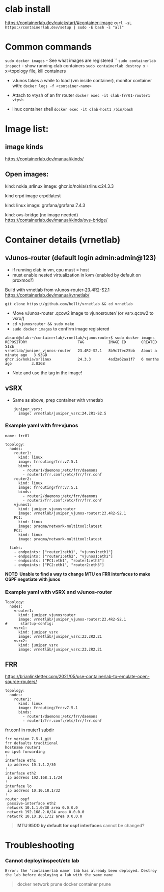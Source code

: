 # clab install
https://containerlab.dev/quickstart/#container-image
`curl -sL https://containerlab.dev/setup | sudo -E bash -s "all"`


# Common commands
`sudo docker images`   - See what images are registered
``
`sudo containerlab inspect` - show running clab containers
`sudo containerlab destroy x` - x=topology file, kill containers

- vJunos takes a while to load (vm inside container), monitor container with:
`docker logs -f <container-name>`

- Attach to vtysh of an frr router
`docker exec -it clab-frr01-router1 vtysh`

- linux container shell
`docker exec -it clab-host1 /bin/bash`

# Image list:
## image kinds
https://containerlab.dev/manual/kinds/

## Open images:

kind: nokia_srlinux
image: ghcr.io/nokia/srlinux:24.3.3

kind crpd
image crpd:latest

kind: linux
image: grafana/grafana:7.4.3

kind: ovs-bridge
(no image needed) https://containerlab.dev/manual/kinds/ovs-bridge/


# Container details (vrnetlab)
## vJunos-router (default login admin:admin@123)
- if running clab in vm, cpu must = host
- must enable nested virtualization in kvm (enabled by default on proxmox?)

Build with vrnetlab from vJunos-router-23.4R2-S2.1
https://containerlab.dev/manual/vrnetlab/

`git clone https://github.com/hellt/vrnetlab && cd vrnetlab`
- Move vJunos-router .qcow2 image to vjunosrouter/  (or vsrx.qcow2 to vsrx/)
- `cd vjunosrouter && sudo make`
- `sudo docker images` to confirm image registered
```
absurd@clab:~/containerlab/vrnetlab/vjunosrouter$ sudo docker images
REPOSITORY                       TAG           IMAGE ID       CREATED              SIZE
vrnetlab/juniper_vjunos-router   23.4R2-S2.1   8b9c17ec25bb   About a minute ago   3.93GB
ghcr.io/nokia/srlinux            24.3.3        4ad2a62aa1f7   6 months ago         3.03GB

```
* Note and use the tag in the image!

## vSRX
- Same as above, prep container with vrnetlab
```
    juniper_vsrx:
      image: vrnetlab/juniper_vsrx:24.2R1-S2.5
```

### Example yaml with frr+vjunos
```
name: frr01

topology:
  nodes:
    router1:
      kind: linux
      image: frrouting/frr:v7.5.1
      binds:
        - router1/daemons:/etc/frr/daemons
        - router1/frr.conf:/etc/frr/frr.conf
    router2:
      kind: linux
      image: frrouting/frr:v7.5.1
      binds:
        - router2/daemons:/etc/frr/daemons
        - router2/frr.conf:/etc/frr/frr.conf
    vjunos1:
      kind: juniper_vjunosrouter
      image: vrnetlab/juniper_vjunos-router:23.4R2-S2.1
    PC1:
      kind: linux
      image: praqma/network-multitool:latest
    PC2:
      kind: linux
      image: praqma/network-multitool:latest

  links:
    - endpoints: ["router1:eth1", "vjunos1:eth1"]
    - endpoints: ["router1:eth2", "vjunos1:eth2"]
    - endpoints: ["PC1:eth1", "router1:eth3"]
    - endpoints: ["PC2:eth1", "router2:eth3"]
```
**NOTE: Unable to find a way to change MTU on FRR interfaces to make OSPF negotiate with junos**



### Example yaml with vSRX and vJunos-router
```
Topology:
  nodes:
    vrouter1:
      kind: juniper_vjunosrouter
      image: vrnetlab/juniper_vjunos-router:23.4R2-S2.1
#      startup-config:
    vsrx1:
      kind: juniper_vsrx
      image: vrnetlab/juniper_vsrx:23.2R2.21
    vsrx2:
      kind: juniper_vsrx
      image: vrnetlab/juniper_vsrx:23.2R2.21
```


## FRR
https://brianlinkletter.com/2021/05/use-containerlab-to-emulate-open-source-routers/

```
topology:
  nodes:
    router1:
      kind: linux
      image: frrouting/frr:v7.5.1
      binds:
        - router1/daemons:/etc/frr/daemons
        - router1/frr.conf:/etc/frr/frr.conf

```

frr.conf in router1 subdir
```
frr version 7.5.1_git
frr defaults traditional
hostname router1
no ipv6 forwarding
!
interface eth1
 ip address 10.1.1.2/30
!
interface eth2
 ip address 192.168.1.1/24
!
interface lo
 ip address 10.10.10.1/32
!
router ospf
 passive-interface eth2
 network 10.1.1.0/30 area 0.0.0.0
 network 192.168.2.0/24 area 0.0.0.0
 network 10.10.10.1/32 area 0.0.0.0
```

> **MTU 9500 by default for ospf interfaces** cannot be changed?




# Troubleshooting
### Cannot deploy/inspect/etc lab
`Error: the 'containerlab name' lab has already been deployed. Destroy the lab before deploying a lab with the same name`

> docker network prune
> docker container prune